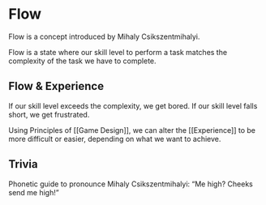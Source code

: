 # Flow

Flow is a concept introduced by Mihaly Csikszentmihalyi.

Flow is a state where our skill level to perform a task matches the complexity of the task we have to complete.

## Flow & Experience
If our skill level exceeds the complexity, we get bored.
If our skill level falls short, we get frustrated.

Using Principles of [[Game Design]], we can alter the [[Experience]] to be more difficult or easier, depending on what we want to achieve.


## Trivia
Phonetic guide to pronounce Mihaly Csikszentmihalyi: “Me high? Cheeks send me high!”